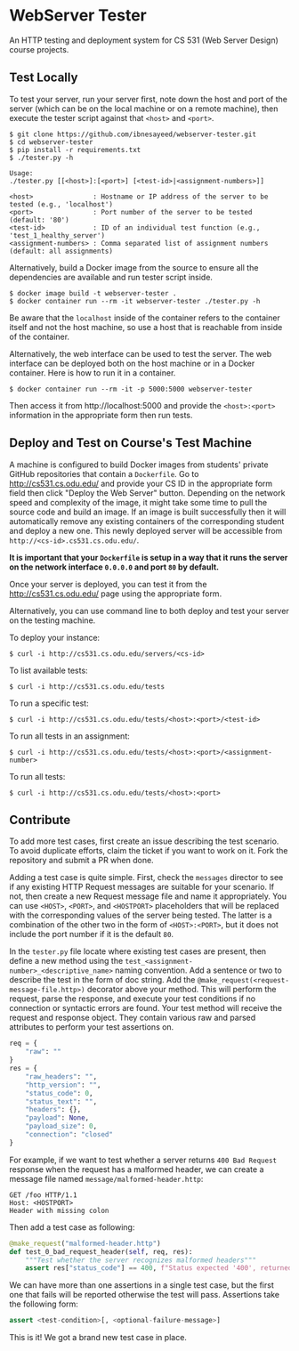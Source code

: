 # WebServer Tester

An HTTP testing and deployment system for CS 531 (Web Server Design) course projects.

## Test Locally

To test your server, run your server first, note down the host and port of the server (which can be on the local machine or on a remote machine), then execute the tester script against that `<host>` and `<port>`.

```
$ git clone https://github.com/ibnesayeed/webserver-tester.git
$ cd webserver-tester
$ pip install -r requirements.txt
$ ./tester.py -h

Usage:
./tester.py [[<host>]:[<port>] [<test-id>|<assignment-numbers>]]

<host>               : Hostname or IP address of the server to be tested (e.g., 'localhost')
<port>               : Port number of the server to be tested (default: '80')
<test-id>            : ID of an individual test function (e.g., 'test_1_healthy_server')
<assignment-numbers> : Comma separated list of assignment numbers (default: all assignments)
```

Alternatively, build a Docker image from the source to ensure all the dependencies are available and run tester script inside.

```
$ docker image build -t webserver-tester .
$ docker container run --rm -it webserver-tester ./tester.py -h
```

Be aware that the `localhost` inside of the container refers to the container itself and not the host machine, so use a host that is reachable from inside of the container.

Alternatively, the web interface can be used to test the server. The web interface can be deployed both on the host machine or in a Docker container. Here is how to run it in a container.

```
$ docker container run --rm -it -p 5000:5000 webserver-tester
```

Then access it from http://localhost:5000 and provide the `<host>:<port>` information in the appropriate form then run tests.

## Deploy and Test on Course's Test Machine

A machine is configured to build Docker images from students' private GitHub repositories that contain a `Dockerfile`. Go to http://cs531.cs.odu.edu/ and provide your CS ID in the appropriate form field then click "Deploy the Web Server" button. Depending on the network speed and complexity of the image, it might take some time to pull the source code and build an image. If an image is built successfully then it will automatically remove any existing containers of the corresponding student and deploy a new one. This newly deployed server will be accessible from `http://<cs-id>.cs531.cs.odu.edu/`.

**It is important that your `Dockerfile` is setup in a way that it runs the server on the network interface `0.0.0.0` and port `80` by default.**

Once your server is deployed, you can test it from the http://cs531.cs.odu.edu/ page using the appropriate form.

Alternatively, you can use command line to both deploy and test your server on the testing machine.

To deploy your instance:

```
$ curl -i http://cs531.cs.odu.edu/servers/<cs-id>
```

To list available tests:

```
$ curl -i http://cs531.cs.odu.edu/tests
```

To run a specific test:

```
$ curl -i http://cs531.cs.odu.edu/tests/<host>:<port>/<test-id>
```

To run all tests in an assignment:

```
$ curl -i http://cs531.cs.odu.edu/tests/<host>:<port>/<assignment-number>
```

To run all tests:

```
$ curl -i http://cs531.cs.odu.edu/tests/<host>:<port>
```

## Contribute

To add more test cases, first create an issue describing the test scenario. To avoid duplicate efforts, claim the ticket if you want to work on it. Fork the repository and submit a PR when done.

Adding a test case is quite simple. First, check the `messages` director to see if any existing HTTP Request messages are suitable for your scenario. If not, then create a new Request message file and name it appropriately. You can use `<HOST>`, `<PORT>`, and `<HOSTPORT>` placeholders that will be replaced with the corresponding values of the server being tested. The latter is a combination of the other two in the form of `<HOST>:<PORT>`, but it does not include the port number if it is the default `80`.

In the `tester.py` file locate where existing test cases are present, then define a new method using the `test_<assignment-number>_<descriptive_name>` naming convention. Add a sentence or two to describe the test in the form of doc string. Add the `@make_request(<request-message-file.http>)` decorator above your method. This will perform the request, parse the response, and execute your test conditions if no connection or syntactic errors are found. Your test method will receive the request and response object. They contain various raw and parsed attributes to perform your test assertions on.

```py
req = {
    "raw": ""
}
res = {
    "raw_headers": "",
    "http_version": "",
    "status_code": 0,
    "status_text": "",
    "headers": {},
    "payload": None,
    "payload_size": 0,
    "connection": "closed"
}
```

For example, if we want to test whether a server returns `400 Bad Request` response when the request has a malformed header, we can create a message file named `message/malformed-header.http`:

```http
GET /foo HTTP/1.1
Host: <HOSTPORT>
Header with missing colon

```

Then add a test case as following:

```py
@make_request("malformed-header.http")
def test_0_bad_request_header(self, req, res):
    """Test whether the server recognizes malformed headers"""
    assert res["status_code"] == 400, f"Status expected '400', returned '{res['status_code']}'"
```

We can have more than one assertions in a single test case, but the first one that fails will be reported otherwise the test will pass. Assertions take the following form:

```py
assert <test-condition>[, <optional-failure-message>]
```

This is it! We got a brand new test case in place.

